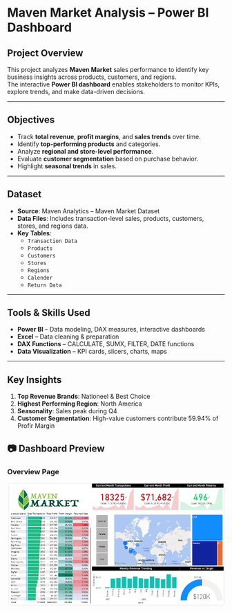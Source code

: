 # Maven Market Analysis – Power BI Dashboard

##  Project Overview
This project analyzes **Maven Market** sales performance to identify key business insights across products, customers, and regions.  
The interactive **Power BI dashboard** enables stakeholders to monitor KPIs, explore trends, and make data-driven decisions.

---

##  Objectives
- Track **total revenue**, **profit margins**, and **sales trends** over time.
- Identify **top-performing products** and categories.
- Analyze **regional and store-level performance**.
- Evaluate **customer segmentation** based on purchase behavior.
- Highlight **seasonal trends** in sales.

---

##  Dataset
- **Source**: Maven Analytics – Maven Market Dataset
- **Data Files**: Includes transaction-level sales, products, customers, stores, and regions data.
- **Key Tables**:
  - `Transaction Data`
  - `Products`
  - `Customers`
  - `Stores`
  - `Regions`
  - `Calender`
  - `Return Data`

---

##  Tools & Skills Used
- **Power BI** – Data modeling, DAX measures, interactive dashboards
- **Excel** – Data cleaning & preparation
- **DAX Functions** – CALCULATE, SUMX, FILTER, DATE functions
- **Data Visualization** – KPI cards, slicers, charts, maps

---

##  Key Insights
1. **Top Revenue Brands**: Nationeel & Best Choice
2. **Highest Performing Region**: North America
3. **Seasonality**: Sales peak during Q4 
4. **Customer Segmentation**: High-value customers contribute 59.94% of Profir Margin
## 📷 Dashboard Preview

### Overview Page
![Dashboard Preview](Maven%20Market%20Dashboard.png)





